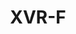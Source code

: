 ---
title: "XVR-F"
description: "16CH 1-SATA H.265/H.264 XVR"
image: "/images/categories/products/accessories/BAT-LA5800/BAT-LA58002.png"
images:
  - url: "/images/categories/products/accessories/BAT-LA5800/BAT-LA58002.png"
    caption: "Front view"
features:
  - Support H.265/H.264 video formats
  - Support audio over coaxial cable (only for TVI cameras)
  - Support analog camera upgrade over coaxial cable
  - Support TVI, AHD, CVI, CVBS, IP cameras with adaptive access
  - 4/8-channel BNC input
  - Support 1-ch HDMI output, 1-ch VGA output at up to 1920*1080
  - HDMI and VGA simultaneous output
  - Long transmission distance over coaxial cable
  - Supports mainstream cameras of ONVIF and RTSP protocols
specifications: 
  Analog Video Input: 16-ch, BNC
  IP Video Input: 8-ch (up to 16-ch after analog camera conversion)
  AHD input: 5MP@12fps, 4MP@15fps, 1080P@30fps, 720P@30fps
  TVI input: 5MP@12fps, 4MP@15fps, 1080P@30fps, 720P@30fps
  CVI input: 1080P@30fps, 720P@30fps
  CVBS input: Supported
  Audio Input: 1-ch, RCA
  Audio Compression: G.711U
  Incoming Bandwidth: 40Mbps (up to 56Mbps after all analog camera conversion)
  Outgoing Bandwidth: 64Mbps
  Remote Users: "128"
  Protocols: TCP/IP, P2P, UPnP, DHCP, HTTP, HTTPS, DNS, DDNS, SMTP
  Browser: 
      IE10/11 for Windows
      Firefox (version 52.0 and above) for Windows
      Chrome(version 45 and above) for Windows
      Edge(version 79 and above) for Windows
  VGA Output: 1920x1080/60Hz, 1920x1080/50Hz, 1600x1200/60Hz, 1280x1024/60Hz, 1280x720/60Hz, 1024x768/60Hz
  HDMI Output: 1920x1080/60Hz, 1920x1080/50Hz, 1600x1200/60Hz, 1280x1024/60Hz, 1280x720/60Hz, 1024x768/60Hz
  Audio Output: 1-ch, RCA
  Synchronous Playback: HD:8-ch, SD:16-ch
  Live view display: HDMI/VGA:- 1/4/6/8/9/16/25
  Two-way Audio: 1-ch, RCA
  FTP/Schedule/Event Snapshot: Schedule snapshot is not supported  16-ch snapshot, up to 704*576 resolution
  Recording Resolution: 5MP Lite/4MP Lite/1080P Lite/720P/CIF  
  Capability: Analog:- 8 x 5MP Lite@6, 8 x 4MP Lite@8, 8 x 1080P Lite@12; IP:- 1 x 8MP@30, 2 x 4MP@30, 4 x 1080P@30
  SATA: 1 SATA interface
  Capacity: Up to 8TB for each HDD
  VCA Detection: Ultra Motion Detection(UMD) for analog:8-ch
  VCA Search: Behavior Search
  General Alarm: By analog/IP camera:- Motion detection
  Alert Alarm: IP Conflict, Network Disconnected, Disk offline, Disk Abnormal, Illegal Access, Running Out of Space, Space Used Up, Recording Abnormal
  Network Interface: 1RJ45 10M/100M self-adaptive Ethernet Interface
  USB Interface: Rear panel:2 x USB2.0
  Serial Interface: 1 x RS485
  Power Supply: 12V DC
  Power Consumption: ≤ 10 W (without HDD)
  Working Environment: -10°C ~ + 55°C ( +14°F ~ +131°F ), Humidity ≤ 90% RH(non-condensing)
  Dimensions: 260mm × 229mm × 47mm (10.2" × 9.0" × 1.8")
  Weight: ≤1.1 Kg (2.42lb) (without HDD)
  Certification: CE/FCC/WEEE
---